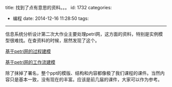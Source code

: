 title: 找到了点有意思的资料。。。
id: 1732
categories:
  - 编程
date: 2014-12-16 11:28:50
tags:
---

信息系统分析设计第二次大作业主要处理petri网，这方面的资料，特别是实例模型很难找。在查资料的时候，居然发现了这个。

[基于petri网的过程建模](http://wenku.baidu.com/view/f03b7aea6294dd88d0d26bef.html)

[基于petri网的工作流建模](http://wenku.baidu.com/view/763ac9d5b14e852458fb57ef.html)

除了抹掉了署名，整个ppt的模版、结构和内容都像极了我们课程的课件。当然内容只是基本一致，没有现在的丰富。应该是前几届的课件，大家可以作为参考。